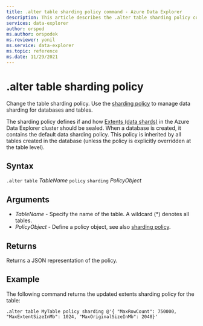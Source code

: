 ```yaml
---
title: .alter table sharding policy command - Azure Data Explorer
description: This article describes the .alter table sharding policy command in Azure Data Explorer.
services: data-explorer
author: orspod
ms.author: orspodek
ms.reviewer: yonil
ms.service: data-explorer
ms.topic: reference
ms.date: 11/29/2021
---
```

# .alter table sharding policy

Change the table sharding policy. Use the [sharding policy](../management/shardingpolicy.md) to manage data sharding for databases and tables.  

The sharding policy defines if and how [Extents (data shards)](../management/extents-overview.md) in the Azure Data Explorer cluster should be sealed. When a database is created, it contains the default data sharding policy. This policy is inherited by all tables created in the database (unless the policy is explicitly overridden at the table level).

## Syntax

`.alter` `table` *TableName* `policy` `sharding` *PolicyObject*

## Arguments

- *TableName* - Specify the name of the table. A wildcard (*) denotes all tables.
- *PolicyObject* - Define a policy object, see also [sharding policy](../management/shardingpolicy.md).

## Returns

Returns a JSON representation of the policy.

## Example

The following command  returns the updated extents sharding policy for the table:

```kusto
.alter table MyTable policy sharding @'{ "MaxRowCount": 750000, "MaxExtentSizeInMb": 1024, "MaxOriginalSizeInMb": 2048}'
```